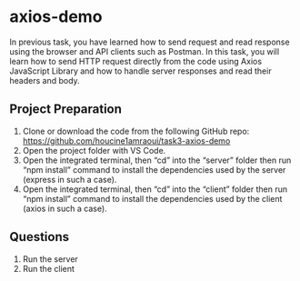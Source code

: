 # axios-demo

In previous task, you have learned how to send request and read response using the browser and API clients such as Postman.
In this task, you will learn how to send HTTP request directly from the code using Axios JavaScript Library and how to handle server responses and read their headers and body.

## Project Preparation
1.	Clone or download the code from the following GitHub repo: https://github.com/houcine1amraoui/task3-axios-demo
2.	Open the project folder with VS Code.
3.	Open the integrated terminal, then “cd” into the “server” folder then run “npm install” command to install the dependencies used by the server (express in such a case).
4.	Open the integrated terminal, then “cd” into the “client” folder then run “npm install” command to install the dependencies used by the client (axios in such a case).

## Questions
1.	Run the server
2.	Run the client

